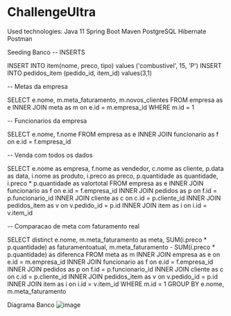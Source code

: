 # ChallengeUltra


Used technologies:
Java 11
Spring Boot
Maven
PostgreSQL
Hibernate
Postman



Seeding Banco
-- INSERTS

INSERT INTO item(nome, preco, tipo) values ('combustivel', 15, 'P')
INSERT INTO pedidos_item (pedido_id, item_id) values(3,1)

-- Metas da empresa

SELECT e.nome, m.meta_faturamento, m.novos_clientes
FROM empresa as e
INNER JOIN meta as m on e.id = m.empresa_id
WHERE m.id = 1

-- Funcionarios da empresa

SELECT e.nome, f.nome
FROM empresa as e
INNER JOIN funcionario as f on e.id = f.empresa_id

-- Venda com todos os dados

SELECT e.nome as empresa, f.nome as vendedor, c.nome as cliente, p.data as data, i.nome as produto, i.preco as preco, p.quantidade as quantidade, i.preco * p.quantidade as valortotal
FROM empresa as e
INNER JOIN funcionario as f on e.id = f.empresa_id
INNER JOIN pedidos as p on f.id = p.funcionario_id
INNER JOIN cliente as c on c.id = p.cliente_id
INNER JOIN pedidos_item as v on v.pedido_id = p.id
INNER JOIN item as i on i.id = v.item_id

-- Comparacao de meta com faturamento real

SELECT distinct e.nome, m.meta_faturamento as meta, SUM(i.preco * p.quantidade) as faturamentoatual, m.meta_faturamento - SUM(i.preco * p.quantidade) as diferenca
FROM meta as m
INNER JOIN empresa as e on e.id = m.empresa_id
INNER JOIN funcionario as f on e.id = f.empresa_id
INNER JOIN pedidos as p on f.id = p.funcionario_id
INNER JOIN cliente as c on c.id = p.cliente_id
INNER JOIN pedidos_item as v on v.pedido_id = p.id
INNER JOIN item as i on i.id = v.item_id
WHERE m.id = 1
GROUP BY e.nome, m.meta_faturamento

Diagrama Banco
![image](https://user-images.githubusercontent.com/56515739/170579152-442e8daf-a0f3-4b3e-936f-c530e7aba419.png)



